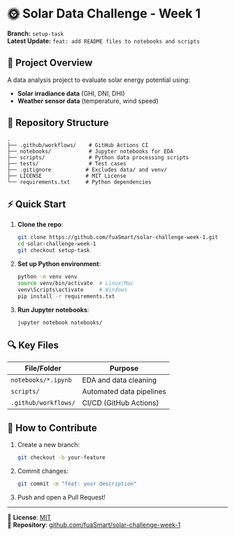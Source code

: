 # 🌞 Solar Data Challenge - Week 1

**Branch:** `setup-task`  
**Latest Update:** `feat: add README files to notebooks and scripts`  

## 🚀 Project Overview
A data analysis project to evaluate solar energy potential using:
- **Solar irradiance data** (GHI, DNI, DHI)  
- **Weather sensor data** (temperature, wind speed)  

## 📂 Repository Structure
```
.
├── .github/workflows/    # GitHub Actions CI
├── notebooks/            # Jupyter notebooks for EDA
├── scripts/              # Python data processing scripts
├── tests/                # Test cases
├── .gitignore           # Excludes data/ and venv/
├── LICENSE              # MIT License
└── requirements.txt     # Python dependencies
```

## ⚡ Quick Start
1. **Clone the repo**:
   ```bash
   git clone https://github.com/fuaSmart/solar-challenge-week-1.git
   cd solar-challenge-week-1
   git checkout setup-task
   ```

2. **Set up Python environment**:
   ```bash
   python -m venv venv
   source venv/bin/activate  # Linux/Mac
   venv\Scripts\activate     # Windows
   pip install -r requirements.txt
   ```

3. **Run Jupyter notebooks**:
   ```bash
   jupyter notebook notebooks/
   ```

## 🔍 Key Files
| File/Folder          | Purpose                          |
|----------------------|----------------------------------|
| `notebooks/*.ipynb`  | EDA and data cleaning           |
| `scripts/`           | Automated data pipelines        |
| `.github/workflows/` | CI/CD (GitHub Actions)          |

## 🤝 How to Contribute
1. Create a new branch:  
   ```bash
   git checkout -b your-feature
   ```
2. Commit changes:  
   ```bash
   git commit -m "feat: your description"
   ```
3. Push and open a Pull Request!

---

📜 **License**: [MIT](LICENSE)  
🔗 **Repository**: [github.com/fuaSmart/solar-challenge-week-1](https://github.com/fuaSmart/solar-challenge-week-1)
